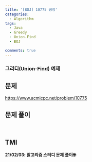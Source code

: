 ```yaml
---
title: '[BOJ] 10775 공항'
categories:
  - Algorithm
tags:
  - Java
  - Greedy
  - Union-Find
  - BOJ

comments: true 
---
```

### 그리디(Union-Find) 예제

## 문제
<a href = "https://www.acmicpc.net/problem/10775"> https://www.acmicpc.net/problem/10775 </a>
<br/>

## 문제 풀이
<script src="https://gist.github.com/kyeahen/e85efa0154e6a8aad6bd08329c95272a.js"></script>
<br/>

## TMI

**21/02/03: 알고리즘 스터디 문제 풀이🤓**
